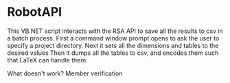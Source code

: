 # RobotAPI

This VB.NET script interacts with the RSA API to save all the results to csv in a batch process.
First a command window prompt opens to ask the user to specify a project directory.
Next it sets all the dimensions and tables to the desired values
Then it dumps all the tables to csv, and encodes them such that LaTeX can handle them.

What doesn't work?
Member verification
